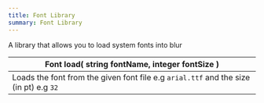 ```yaml
---
title: Font Library
summary: Font Library
---
```



A library that allows you to load system fonts into blur

| **Font** load( **string** fontName, **integer** fontSize )  |
| ------------------- |
| Loads the font from the given font file e.g `arial.ttf` and the size (in pt) e.g `32` |



